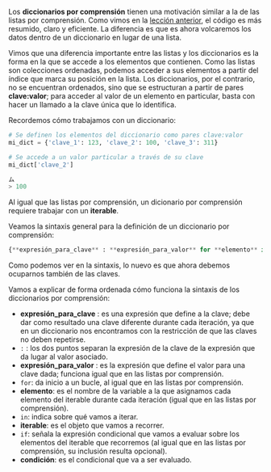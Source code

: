 Los **diccionarios por comprensión** tienen una motivación similar a la de las listas por comprensión. Como vimos en la [lección anterior](https://mumuki.io/data-science.digitalhouse/lessons/415-nivelacion-python-listas-por-comprension), el código es más resumido, claro y eficiente. La diferencia es que es ahora volcaremos los datos dentro de un diccionario en lugar de una lista.

Vimos que una diferencia importante entre las listas y los diccionarios es la forma en la que se accede a los elementos que contienen. Como las listas son colecciones ordenadas, podemos acceder a sus elementos a partir del índice que marca su posición en la lista. Los diccionarios, por el contrario, no se encuentran ordenados, sino que se estructuran a partir de pares **clave:valor**; para acceder al valor de un elemento en particular, basta con hacer un llamado a la clave única que lo identifica.

Recordemos cómo trabajamos con un diccionario:

``` python
# Se definen los elementos del diccionario como pares clave:valor
mi_dict = {'clave_1': 123, 'clave_2': 100, 'clave_3': 311}

# Se accede a un valor particular a través de su clave
mi_dict['clave_2']

ム
> 100
```

Al igual que las listas por comprensión, un dicionario por comprensión requiere trabajar con un **iterable**.

Veamos la sintaxis general para la definición de un diccionario por comprensión:

``` python
{**expresión_para_clave** : **expresión_para_valor** for **elemento** in **iterable** [if **condición**]}
```
Como podemos ver en la sintaxis, lo nuevo es que ahora debemos ocuparnos también de las claves.

Vamos a explicar de forma ordenada cómo funciona la sintaxis de los diccionarios por comprensión:

  * **expresión_para_clave** : es una expresión que define a la clave; debe dar como resultado una clave diferente durante cada iteración, ya que en un diccionario nos encontramos con la restricción de que las claves no deben repetirse.
  * `:` : los dos puntos separan la expresión de la clave de la expresión que da lugar al valor asociado.
  * **expresión_para_valor** : es la expresión que define el valor para una clave dada; funciona igual que en las listas por comprensión.
  * `for`: da inicio a un bucle, al igual que en las listas por comprensión.
  * **elemento**: es el nombre de la variable a la que asignamos cada elemento del iterable durante cada iteración (igual que en las listas por comprensión).
  * `in`: indica sobre qué vamos a iterar.
  * **iterable**: es el objeto que vamos a recorrer.
  * `if`: señala la expresión condicional que vamos a evaluar sobre los elementos del iterable que recorremos (al igual que en las listas por comprensión, su inclusión resulta opcional).
  * **condición**: es el condicional que va a ser evaluado.
